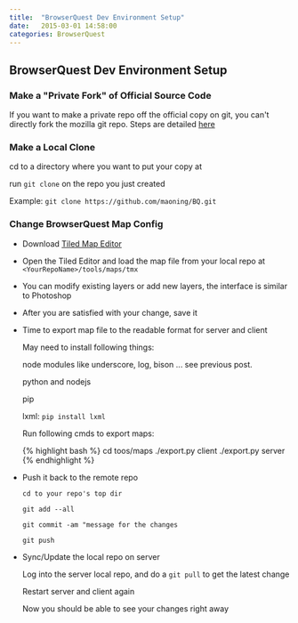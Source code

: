 ```yaml
---
title:  "BrowserQuest Dev Environment Setup"
date:   2015-03-01 14:58:00
categories: BrowserQuest 
---
```

## BrowserQuest Dev Environment Setup

### Make a "Private Fork" of Official Source Code 
If you want to make a private repo off the official copy on git,
you can't directly fork the mozilla git repo. Steps are detailed [here](http://stackoverflow.com/questions/10065526/github-how-to-make-a-fork-of-public-repository-private)

### Make a Local Clone

cd to a directory where you want to put your copy at

run `git clone` on the repo you just created

Example: `git clone https://github.com/maoning/BQ.git`

### Change BrowserQuest Map Config 

  + Download [Tiled Map Editor](http://www.mapeditor.org)
  + Open the Tiled Editor and load the map file from your local repo
    at `<YourRepoName>/tools/maps/tmx`
  + You can modify existing layers or add new layers, the interface is similar to Photoshop
  + After you are satisfied with your change, save it
  + Time to export map file to the readable format for server and client

      May need to install following things:

      node modules like underscore, log, bison ... see previous post.

      python and nodejs

      pip

      lxml: `pip install lxml`

      Run following cmds to export maps:
 
      {% highlight bash %}
cd toos/maps
./export.py client
./export.py server 
      {% endhighlight %}

  + Push it back to the remote repo
   
    `cd to your repo's top dir`

    `git add --all`

    `git commit -am "message for the changes`

    `git push`

  + Sync/Update the local repo on server

    Log into the server local repo, and do a `git pull` to get the latest change

    Restart server and client again

    Now you should be able to see your changes right away
